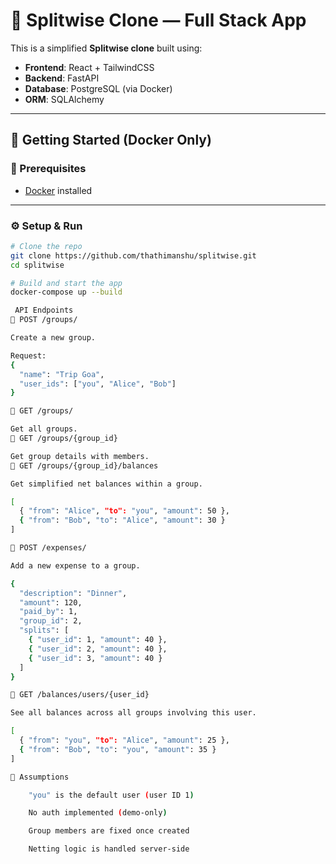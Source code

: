 # 💸 Splitwise Clone — Full Stack App

This is a simplified **Splitwise clone** built using:

- **Frontend**: React + TailwindCSS  
- **Backend**: FastAPI  
- **Database**: PostgreSQL (via Docker)  
- **ORM**: SQLAlchemy

---

## 🚀 Getting Started (Docker Only)

### 🔧 Prerequisites

- [Docker](https://www.docker.com/) installed

---

### ⚙️ Setup & Run

```bash
# Clone the repo
git clone https://github.com/thathimanshu/splitwise.git
cd splitwise

# Build and start the app
docker-compose up --build

 API Endpoints
🔹 POST /groups/

Create a new group.

Request:
{
  "name": "Trip Goa",
  "user_ids": ["you", "Alice", "Bob"]
}

🔹 GET /groups/

Get all groups.
🔹 GET /groups/{group_id}

Get group details with members.
🔹 GET /groups/{group_id}/balances

Get simplified net balances within a group.

[
  { "from": "Alice", "to": "you", "amount": 50 },
  { "from": "Bob", "to": "Alice", "amount": 30 }
]

🔹 POST /expenses/

Add a new expense to a group.

{
  "description": "Dinner",
  "amount": 120,
  "paid_by": 1,
  "group_id": 2,
  "splits": [
    { "user_id": 1, "amount": 40 },
    { "user_id": 2, "amount": 40 },
    { "user_id": 3, "amount": 40 }
  ]
}

🔹 GET /balances/users/{user_id}

See all balances across all groups involving this user.

[
  { "from": "you", "to": "Alice", "amount": 25 },
  { "from": "Bob", "to": "you", "amount": 35 }
]

🔐 Assumptions

    "you" is the default user (user ID 1)

    No auth implemented (demo-only)

    Group members are fixed once created

    Netting logic is handled server-side

